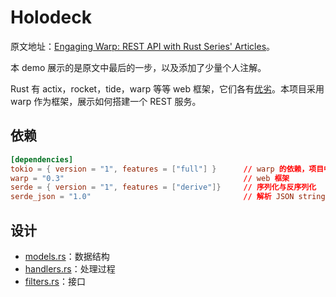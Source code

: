 # Holodeck

原文地址：[Engaging Warp: REST API with Rust Series' Articles](https://dev.to/rogertorres/series/12179)。

本 demo 展示的是原文中最后的一步，以及添加了少量个人注解。

Rust 有 actix，rocket，tide，warp 等等 web 框架，它们各有[优劣](https://www.lpalmieri.com/posts/2020-07-04-choosing-a-rust-web-framework-2020-edition/)。本项目采用 warp 作为框架，展示如何搭建一个 REST 服务。

## 依赖

```toml
[dependencies]
tokio = { version = "1", features = ["full"] }      // warp 的依赖，项目中需要使用其类型、测试宏等
warp = "0.3"                                        // web 框架
serde = { version = "1", features = ["derive"]}     // 序列化与反序列化
serde_json = "1.0"                                  // 解析 JSON string
```

## 设计

- [models.rs](./src/models.rs)：数据结构
- [handlers.rs](./src/handlers.rs)：处理过程
- [filters.rs](./src/filters.rs)：接口
